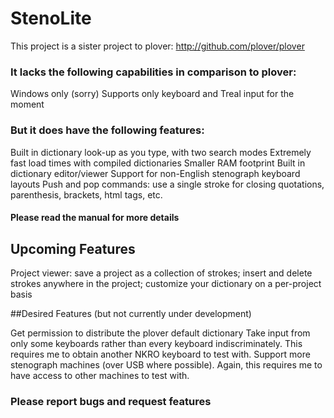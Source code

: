 # StenoLite
This project is a sister project to plover: http://github.com/plover/plover

### It lacks the following capabilities in comparison to plover:

Windows only (sorry)
Supports only keyboard and Treal input for the moment

### But it does have the following features:

Built in dictionary look-up as you type, with two search modes
Extremely fast load times with compiled dictionaries
Smaller RAM footprint
Built in dictionary editor/viewer
Support for non-English stenograph keyboard layouts
Push and pop commands: use a single stroke for closing quotations, parenthesis, brackets, html tags, etc.

#### Please read the manual for more details


## Upcoming Features

Project viewer: save a project as a collection of strokes; insert and delete strokes anywhere in the project; customize your dictionary on a per-project basis

##Desired Features (but not currently under development)

Get permission to distribute the plover default dictionary
Take input from only some keyboards rather than every keyboard indiscriminately.  This requires me to obtain another NKRO keyboard to test with.
Support more stenograph machines (over USB where possible).  Again, this requires me to have access to other machines to test with.


### Please report bugs and request features